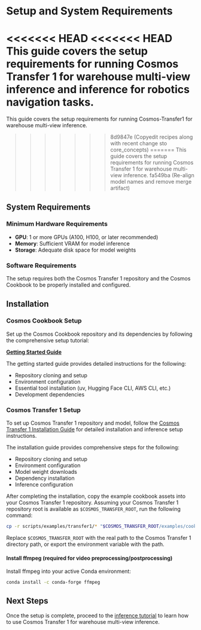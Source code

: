 # Setup and System Requirements

<<<<<<< HEAD
<<<<<<< HEAD
This guide covers the setup requirements for running Cosmos Transfer 1 for warehouse multi-view inference and inference for robotics navigation tasks.
=======
This guide covers the setup requirements for running Cosmos-Transfer1 for warehouse multi-view inference.
>>>>>>> 8d9847e (Copyedit recipes along with recent change sto core_concepts)
=======
This guide covers the setup requirements for running Cosmos Transfer 1 for warehouse multi-view inference.
>>>>>>> fa549ba (Re-align model names and remove merge artifact)

## System Requirements

### Minimum Hardware Requirements

- **GPU**: 1 or more GPUs (A100, H100, or later recommended)
- **Memory**: Sufficient VRAM for model inference
- **Storage**: Adequate disk space for model weights

### Software Requirements

The setup requires both the Cosmos Transfer 1 repository and the Cosmos Cookbook to be properly installed and configured.

## Installation

### Cosmos Cookbook Setup

Set up the Cosmos Cookbook repository and its dependencies by following the comprehensive setup tutorial:

**[Getting Started Guide](../../../get_started.md)**

The getting started guide provides detailed instructions for the following:

- Repository cloning and setup
- Environment configuration
- Essential tool installation (uv, Hugging Face CLI, AWS CLI, etc.)
- Development dependencies

### Cosmos Transfer 1 Setup

To set up Cosmos Transfer 1 repository and model, follow the [Cosmos Transfer 1 Installation Guide](https://github.com/nvidia-cosmos/cosmos-transfer1/blob/main/INSTALL.md#inference) for detailed installation and inference setup instructions.

The installation guide provides comprehensive steps for the following:

- Repository cloning and setup
- Environment configuration
- Model weight downloads
- Dependency installation
- Inference configuration

After completing the installation, copy the example cookbook assets into your Cosmos Transfer 1 repository. Assuming your Cosmos Transfer 1 repository root is available as `$COSMOS_TRANSFER_ROOT`, run the following command:

```bash
cp -r scripts/examples/transfer1/* "$COSMOS_TRANSFER_ROOT/examples/cookbook/"
```

Replace `$COSMOS_TRANSFER_ROOT` with the real path to the Cosmos Transfer 1 directory path, or export the environment variable with the path.

#### Install ffmpeg (required for video preprocessing/postprocessing)

Install ffmpeg into your active Conda environment:

```bash
conda install -c conda-forge ffmpeg
```

## Next Steps

Once the setup is complete, proceed to the [inference tutorial](inference.md) to learn how to use Cosmos Transfer 1 for warehouse multi-view inference.
